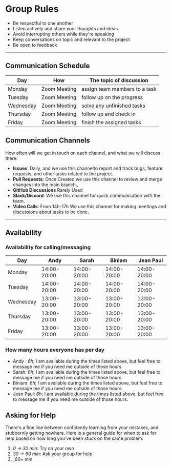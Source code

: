 # Group Rules

- Be respectful to one another
- Listen actively and share your thoughts and ideas
- Avoid interrupting others while they're speaking
- Keep conversations on topic and relevant to the project
- Be open to feedback

---

## Communication Schedule

| Day       |     How      | The topic of discussion       |
| --------- | :----------: | ----------------------------- |
| Monday    | Zoom Meeting | assign team members to a task |
| Tuesday   | Zoom Meeting | follow up on the progress     |
| Wednesday | Zoom Meeting | solve any unfinished tasks    |
| Thursday  | Zoom Meeting | follow up and check in        |
| Friday    | Zoom Meeting | finish the assigned tasks     |

## Communication Channels

How often will we get in touch on each channel, and what we will discuss there:

- **Issues**: Daily, and we use this channelto report and track bugs, feature
  requests, and other tasks related to the project.
- **Pull Requests**: Once Created we use this channel to review and merge
  changes into the main branch.,
- **GitHub Discussions** Rarely Used
- **Slack/Discord**: We use this channel for quick communication with the team.
- **Video Calls**: From 14h-17h We use this channel for making meetings and
  discussions about tasks to be done.

---

## Availability

### Availability for calling/messaging

| Day      | Andy       | Sarah      | Biniam     | Jean Paul  |
| -------- | ---------- | ---------- | ---------  | -----------|
| Monday   | 14:00-20:00| 14:00-20:00| 14:00-20:00| 14:00-20:00|
| Tuesday  | 14:00-20:00| 14:00-20:00| 14:00-20:00| 14:00-20:00|
| Wednesday| 13:00-20:00| 13:00-20:00| 13:00-20:00| 13:00-20:00|
| Thursday | 13:00-20:00| 13:00-20:00| 13:00-20:00| 13:00-20:00|
| Friday   | 13:00-20:00| 13:00-20:00| 13:00-20:00| 13:00-20:00|

### How many hours everyone has per day

- Andy : _6h_; I am available during the times listed above, but feel free to
  message me if you need me outside of those hours.
- Sarah: _6h_; I am available during the times listed above, but feel free to
  message me if you need me outside of those hours.
- Biniam: _6h_; I am available during the times listed above, but feel free to
  message me if you need me outside of those hours.
- Jean Paul: _6h_; I am available during the times listed above, but feel free
  to message me if you need me outside of those hours.

## Asking for Help

There's a fine line between confidently learning from your mistakes, and
stubbornly getting nowhere. Here is a general guide for when to ask for help
based on how long you've been stuck on the same problem:

1. _0 -> 30 min_: Try on your own
2. _30 -> 60 min_: Ask your group for help
3. \_60+ min
